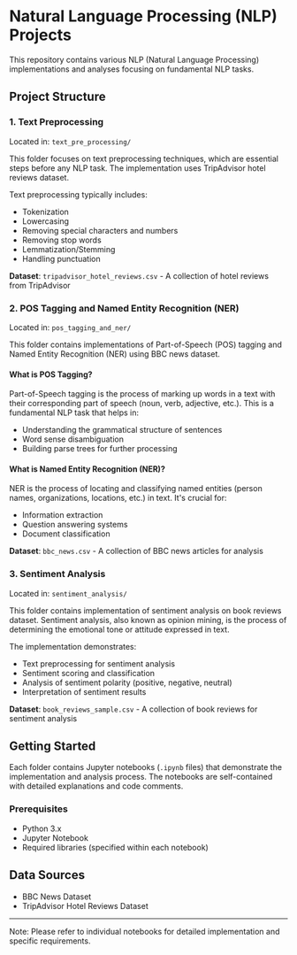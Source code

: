 # Natural Language Processing (NLP) Projects

This repository contains various NLP (Natural Language Processing) implementations and analyses focusing on fundamental NLP tasks.

## Project Structure

### 1. Text Preprocessing
Located in: `text_pre_processing/`

This folder focuses on text preprocessing techniques, which are essential steps before any NLP task. The implementation uses TripAdvisor hotel reviews dataset.

Text preprocessing typically includes:
- Tokenization
- Lowercasing
- Removing special characters and numbers
- Removing stop words
- Lemmatization/Stemming
- Handling punctuation

**Dataset**: `tripadvisor_hotel_reviews.csv` - A collection of hotel reviews from TripAdvisor

### 2. POS Tagging and Named Entity Recognition (NER)
Located in: `pos_tagging_and_ner/`

This folder contains implementations of Part-of-Speech (POS) tagging and Named Entity Recognition (NER) using BBC news dataset.

#### What is POS Tagging?
Part-of-Speech tagging is the process of marking up words in a text with their corresponding part of speech (noun, verb, adjective, etc.). This is a fundamental NLP task that helps in:
- Understanding the grammatical structure of sentences
- Word sense disambiguation
- Building parse trees for further processing

#### What is Named Entity Recognition (NER)?
NER is the process of locating and classifying named entities (person names, organizations, locations, etc.) in text. It's crucial for:
- Information extraction
- Question answering systems
- Document classification

**Dataset**: `bbc_news.csv` - A collection of BBC news articles for analysis

### 3. Sentiment Analysis
Located in: `sentiment_analysis/`

This folder contains implementation of sentiment analysis on book reviews dataset. Sentiment analysis, also known as opinion mining, is the process of determining the emotional tone or attitude expressed in text.

The implementation demonstrates:
- Text preprocessing for sentiment analysis
- Sentiment scoring and classification
- Analysis of sentiment polarity (positive, negative, neutral)
- Interpretation of sentiment results

**Dataset**: `book_reviews_sample.csv` - A collection of book reviews for sentiment analysis

## Getting Started

Each folder contains Jupyter notebooks (`.ipynb` files) that demonstrate the implementation and analysis process. The notebooks are self-contained with detailed explanations and code comments.

### Prerequisites
- Python 3.x
- Jupyter Notebook
- Required libraries (specified within each notebook)

## Data Sources
- BBC News Dataset
- TripAdvisor Hotel Reviews Dataset

---
Note: Please refer to individual notebooks for detailed implementation and specific requirements.
